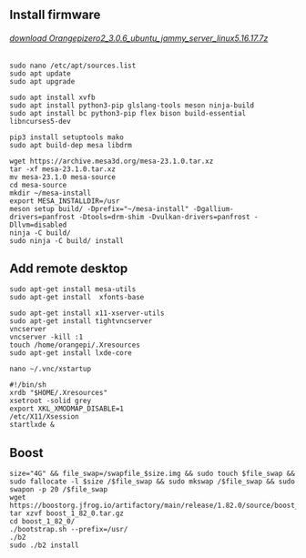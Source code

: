 Install firmware
------------
###### [download Orangepizero2_3.0.6_ubuntu_jammy_server_linux5.16.17.7z](https://drive.google.com/file/d/1bOtd9FwgLO2Cj4SauVdK410bDGqvtwhP/view?usp=share_link "download Orangepizero2_3.0.6_ubuntu_jammy_server_linux5.16.17.7z")

	sudo nano /etc/apt/sources.list
	sudo apt update
	sudo apt upgrade

	sudo apt install xvfb
	sudo apt install python3-pip glslang-tools meson ninja-build
	sudo apt install bc python3-pip flex bison build-essential libncurses5-dev

	pip3 install setuptools mako
	sudo apt build-dep mesa libdrm

	wget https://archive.mesa3d.org/mesa-23.1.0.tar.xz
	tar -xf mesa-23.1.0.tar.xz
	mv mesa-23.1.0 mesa-source
	cd mesa-source
	mkdir ~/mesa-install
	export MESA_INSTALLDIR=/usr
	meson setup build/ -Dprefix="~/mesa-install" -Dgallium-drivers=panfrost -Dtools=drm-shim -Dvulkan-drivers=panfrost -Dllvm=disabled
	ninja -C build/
	sudo ninja -C build/ install

Add remote desktop
------------
	sudo apt-get install mesa-utils
	sudo apt-get install  xfonts-base

	sudo apt-get install x11-xserver-utils
	sudo apt-get install tightvncserver
	vncserver
	vncserver -kill :1
	touch /home/orangepi/.Xresources
	sudo apt-get install lxde-core

	nano ~/.vnc/xstartup

	#!/bin/sh
	xrdb "$HOME/.Xresources"
	xsetroot -solid grey
	export XKL_XMODMAP_DISABLE=1
	/etc/X11/Xsession
	startlxde &
	
Boost
------------
	size="4G" && file_swap=/swapfile_$size.img && sudo touch $file_swap && sudo fallocate -l $size /$file_swap && sudo mkswap /$file_swap && sudo swapon -p 20 /$file_swap
	wget https://boostorg.jfrog.io/artifactory/main/release/1.82.0/source/boost_1_82_0.tar.gz
	tar xzvf boost_1_82_0.tar.gz
	cd boost_1_82_0/
	./bootstrap.sh --prefix=/usr/
	./b2
	sudo ./b2 install


